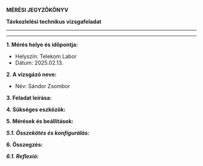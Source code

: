 **MÉRÉSI JEGYZŐKÖNYV**

**Távkozlelési technikus vizsgafeladat**  
****

---

**1. Mérés helye és időpontja:**  
- Helyszín: Telekom Labor
- Dátum: 2025.02.13.


**2. A vizsgázó neve:**  
- Név: Sándor Zsombor

**3. Feladat leírása:**


**4. Sükséges eszközök:**  


**5. Mérések és beállítások:**

***5.1. Összekötés és konfigurálás:***


**6. Összegzés:**

***6.1. Reflexió:***